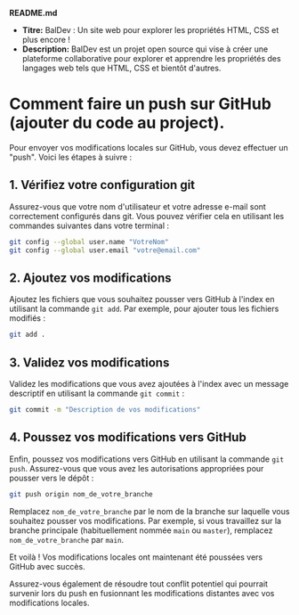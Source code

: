 
**README.md**

* **Titre:** BalDev : Un site web pour explorer les propriétés HTML, CSS et plus encore !
* **Description:** BalDev est un projet open source qui vise à créer une plateforme collaborative pour explorer et apprendre les propriétés des langages web tels que HTML, CSS et bientôt d'autres.

# Comment faire un push sur GitHub (ajouter du code au project).

Pour envoyer vos modifications locales sur GitHub, vous devez effectuer un "push". Voici les étapes à suivre :

## 1. Vérifiez votre configuration git

Assurez-vous que votre nom d'utilisateur et votre adresse e-mail sont correctement configurés dans git. Vous pouvez vérifier cela en utilisant les commandes suivantes dans votre terminal :

```bash
git config --global user.name "VotreNom"
git config --global user.email "votre@email.com"
```

## 2. Ajoutez vos modifications

Ajoutez les fichiers que vous souhaitez pousser vers GitHub à l'index en utilisant la commande `git add`. Par exemple, pour ajouter tous les fichiers modifiés :

```bash
git add .
```

## 3. Validez vos modifications

Validez les modifications que vous avez ajoutées à l'index avec un message descriptif en utilisant la commande `git commit` :

```bash
git commit -m "Description de vos modifications"
```

## 4. Poussez vos modifications vers GitHub

Enfin, poussez vos modifications vers GitHub en utilisant la commande `git push`. Assurez-vous que vous avez les autorisations appropriées pour pousser vers le dépôt :

```bash
git push origin nom_de_votre_branche
```

Remplacez `nom_de_votre_branche` par le nom de la branche sur laquelle vous souhaitez pousser vos modifications. Par exemple, si vous travaillez sur la branche principale (habituellement nommée `main` ou `master`), remplacez `nom_de_votre_branche` par `main`.

Et voilà ! Vos modifications locales ont maintenant été poussées vers GitHub avec succès.

Assurez-vous également de résoudre tout conflit potentiel qui pourrait survenir lors du push en fusionnant les modifications distantes avec vos modifications locales.
